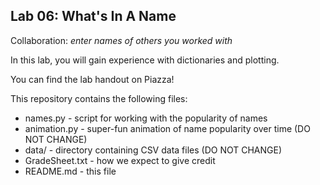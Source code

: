 ## Lab 06:  What's In A Name

Collaboration: *enter names of others you worked with*

In this lab, you will gain experience with dictionaries and plotting.

You can find the lab handout on Piazza!

This repository contains the following files:

-    names.py         - script for working with the popularity of names
-    animation.py     - super-fun animation of name popularity over time (DO NOT CHANGE)
-    data/            - directory containing CSV data files (DO NOT CHANGE)
-    GradeSheet.txt   - how we expect to give credit
-    README.md        - this file
